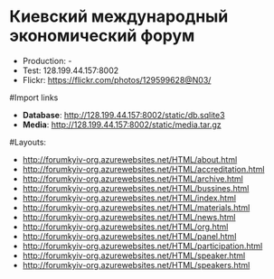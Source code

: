 # Киевский международный экономический форум #
* Production: -
* Test: 128.199.44.157:8002
* Flickr: https://flickr.com/photos/129599628@N03/

#Import links
* **Database**: http://128.199.44.157:8002/static/db.sqlite3 
* **Media**: http://128.199.44.157:8002/static/media.tar.gz

#Layouts:

* http://forumkyiv-org.azurewebsites.net/HTML/about.html
* http://forumkyiv-org.azurewebsites.net/HTML/accreditation.html
* http://forumkyiv-org.azurewebsites.net/HTML/archive.html
* http://forumkyiv-org.azurewebsites.net/HTML/bussines.html
* http://forumkyiv-org.azurewebsites.net/HTML/index.html
* http://forumkyiv-org.azurewebsites.net/HTML/materials.html
* http://forumkyiv-org.azurewebsites.net/HTML/news.html
* http://forumkyiv-org.azurewebsites.net/HTML/org.html
* http://forumkyiv-org.azurewebsites.net/HTML/panel.html
* http://forumkyiv-org.azurewebsites.net/HTML/participation.html
* http://forumkyiv-org.azurewebsites.net/HTML/speaker.html
* http://forumkyiv-org.azurewebsites.net/HTML/speakers.html